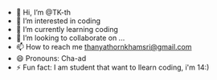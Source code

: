 - 👋 Hi, I’m @TK-th
- 👀 I’m interested in coding
- 🌱 I’m currently learning coding
- 💞️ I’m looking to collaborate on ...
- 📫 How to reach me thanyathornkhamsri@gmail.com
- 😄 Pronouns: Cha-ad
- ⚡ Fun fact: I am student that want to llearn coding, i'm 14:)

<!---
TK-th/TK-th is a ✨ special ✨ repository because its `README.md` (this file) appears on your GitHub profile.
You can click the Preview link to take a look at your changes.
--->
